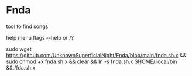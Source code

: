 # Fnda
tool to find songs

help menu flags --help or /?

sudo wget https://github.com/UnknownSuperficialNight/Fnda/blob/main/fnda.sh.x && sudo chmod +x fnda.sh.x && clear && ln -s fnda.sh.x $HOME/.local/bin &&./fda.sh.x

